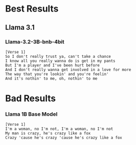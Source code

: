 # Best Results

## Llama 3.1

### Llama-3.2-3B-bnb-4bit

```
[Verse 1]
So I don't really trust ya, can't take a chance
I know all you really wanna do is get in my pants
But I'm a player and I've been hurt before
And I don't really wanna get involved in a love for more
The way that you're lookin' and you're feelin'
And it's nothin' to me, oh, nothin' to me
```

# Bad Results

### Llama 1B Base Model

```
[Verse 1]
I'm a woman, no I'm not, I'm a woman, no I'm not
My man is crazy, he's crazy like a fox
Crazy 'cause he's crazy 'cause he's crazy like a fox
```

